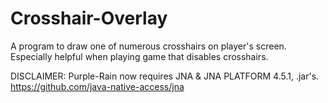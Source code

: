 # Crosshair-Overlay
A program to draw one of numerous crosshairs on player's screen. Especially helpful when playing game that disables crosshairs.

DISCLAIMER: Purple-Rain now requires JNA & JNA PLATFORM 4.5.1, .jar's. https://github.com/java-native-access/jna
